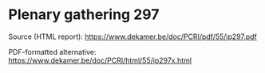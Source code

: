 # Plenary gathering 297

Source (HTML report): https://www.dekamer.be/doc/PCRI/pdf/55/ip297.pdf

PDF-formatted alternative: https://www.dekamer.be/doc/PCRI/html/55/ip297x.html

